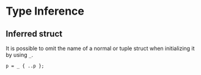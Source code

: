 # Type Inference

## Inferred struct

It is possible to omit the name of a normal or tuple struct when initializing it by using `_`.

```ds
p = _ { ..p };
```